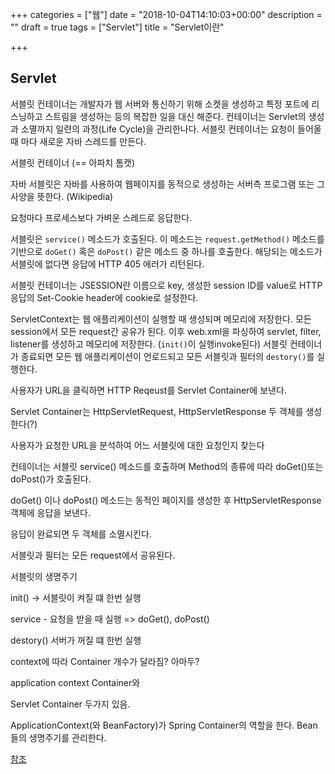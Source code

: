 +++
categories = ["웹"]
date = "2018-10-04T14:10:03+00:00"
description = ""
draft = true
tags = ["Servlet"]
title = "Servlet이란"

+++
## Servlet

서블릿 컨테이너는 개발자가 웹 서버와 통신하기 위해 소켓을 생성하고 특정 포트에 리스닝하고 스트림을 생성하는 등의 복잡한 일을 대신 해준다. 컨테이너는 Servlet의 생성과 소멸까지 일련의 과정(Life Cycle)을 관리한나다. 서블릿 컨테이너는 요청이 들어올때 마다 새로운 자바 스레드를 만든다.

서블릿 컨테이너 (== 아파치 톰캣)

자바 서블릿은 자바를 사용하여 웹페이지를 동적으로 생성하는 서버측 프로그램 또는 그 사양을 뜻한다. (Wikipedia)

요청마다 프로세스보다 가벼운 스레드로 응답한다.

서블릿은 `service()` 메소드가 호출된다. 이 메소드는 `request.getMethod()` 메소드를 기반으로 `doGet()` 혹은 `doPost()` 같은 메소드 중 하나를 호출한다. 해당되는 메소드가 서블릿에 없다면 응답에 HTTP 405 에러가 리턴된다.

  
서블릿 컨테이너는 JSESSION란 이름으로 key, 생성한 session ID를 value로 HTTP 응답의 Set-Cookie header에 cookie로 설정한다.

ServletContext는 웹 애플리케이션이 실행할 때 생성되며 메모리에 저장한다. 모든 session에서 모든 request간 공유가 된다. 이후 web.xml을 파싱하여 servlet, filter, listener를 생성하고 메모리에 저장한다. (`init()`이 실행invoke된다) 서블릿 컨테이너가 종료되면 모든 웹 애플리케이션이 언로드되고 모든 서블릿과 필터의 `destory()`를 실행한다.

사용자가 URL을 클릭하면 HTTP Reqeust를 Servlet Container에 보낸다.

Servlet Container는 HttpServletRequest, HttpServletResponse 두 객체를 생성한다(?)

사용자가 요청한 URL을 분석하여 어느 서블릿에 대한 요청인지 찾는다

컨테이너는 서블릿 service() 메소드를 호출하며 Method의 종류에 따라 doGet()또는 doPost()가 호출된다.

doGet() 이나 doPost() 메소드는 동적인 페이지를 생성한 후 HttpServletResponse 객체에 응답을 보낸다.

응답이 완료되면 두 객체를 소멸시킨다.

서블릿과 필터는 모든 request에서 공유된다.

서블릿의 생명주기

init() -> 서블릿이 켜질 떄 한번 실행

service - 요청을 받을 때 실행 => doGet(), doPost()

destory() 서버가 꺼질 떄 한번 실행

context에 따라 Container 개수가 달라짐? 아마두?

application context Container와

Servlet Container 두가지 있음.

ApplicationContext(와 BeanFactory)가 Spring Container의 역할을 한다. Bean들의 생명주기를 관리한다.

[참조](https://okky.kr/article/372195)